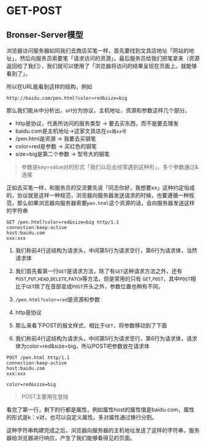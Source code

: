 # GET-POST

## Bronser-Server模型

浏览器访问服务器如同我们去商店买笔一样，首先要找到文具店地址「网站的地址」，然后向服务员索要笔「请求访问的资源」，最后服务员给我们把笔拿来（资源返回给了我们），我们就可以使用了「浏览器将访问的结果呈现在页面上。就能够看到了」。

所以在URL能看到这样的结构，例如

```http://baidu.com/pen.html?color=red&size=big```

那么我们能从中分析出，url分为协议，主机地址，资源和参数这样几个部分。

* http是协议，代表所访问的服务类型 -> 要去买东西，而不是要去理发
* baidu.com是主机地址->这家文具店在`xx路xx号`
* /pen.html是资源 -> 我要去买钢笔
* color=red是参数 -> 买红色的钢笔
* size=big是第二个参数 -> 型号大的钢笔

> 参数是key=value对的形式「我们以后会经常遇到这种形」，多个参数通过&连接

正如去买笔一样，和服务员的交流要先说「同志你好，我想要xx」这种约定俗成的，协议就是这样一种规范，浏览器向服务器发送请求的时候，也要遵循一种规范，那么如果浏览器向服务器索要`pen.html`这个资源的话，会向服务器发送这样的字符串

```http
GET /pen.html?color=red&size=big http/1.1
connection:keep-active
host:baidu.com
xxx:xxx

```

1. 我们称前4行这结构为请求头，中间第5行为请求空行，第6行为请求体，当然请求体
2. 我们首先看第一行`GET`是请求方法，除了有`GET`这种请求方法之外，还有`POST`,`PUT`,`HEAD`,`DELETE`,`PATCH`等方法，但是常用的只有 `GET`,`POST`，其中`POST`相比于`GET`除了在首部变成`POST`开头之外，参数位置也稍有不同。
2. `/pen.html?color=red`是资源和参数

3. http是协议

5. 那么来看下POST的报文样式，相比于`GET`，将参数移动到了下面
6. 我们称前4行这结构为请求头，中间第5行为请求空行，第6行为请求体，请求体为color=red&size=big，所以POST吧参数放在请求体
```http
POST /pen.html http/1.1
connection:keep-active
host:baidu.com
xxx:xxx
 
color=red&size=big
```
>POST主要用在登陆

看完了第一行，剩下的行都是属性，例如属性host的属性值是baidu.com，属性的形式是k：v对，也可以自定义属性。多对属性通过换行分割。

这种字符串构建完成之后，浏览器向服务器的主机地址发送了这样的字符串，服务器给浏览器进行响应，产生了我们能够看得见的页面。

